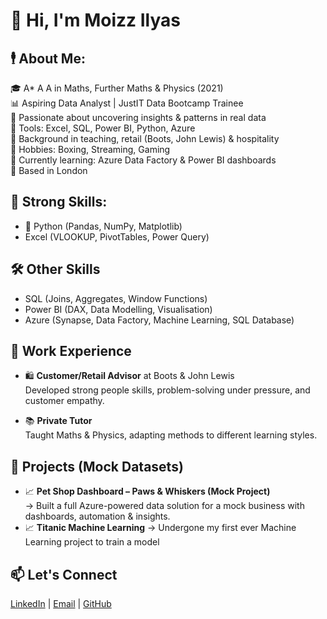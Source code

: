 # 👋 Hi, I'm Moizz Ilyas

## 🕴 About Me:
🎓 A* A A in Maths, Further Maths & Physics (2021)  
📊 Aspiring Data Analyst | JustIT Data Bootcamp Trainee  
🧠 Passionate about uncovering insights & patterns in real data  
🧰 Tools: Excel, SQL, Power BI, Python, Azure  
💬 Background in teaching, retail (Boots, John Lewis) & hospitality  
🥊 Hobbies: Boxing, Streaming, Gaming  
🌱 Currently learning: Azure Data Factory & Power BI dashboards   
📍 Based in London

## 💪 Strong Skills:
- 🐍 Python (Pandas, NumPy, Matplotlib)
- Excel (VLOOKUP, PivotTables, Power Query)

## 🛠️ Other Skills
- SQL (Joins, Aggregates, Window Functions)
- Power BI (DAX, Data Modelling, Visualisation)
- Azure (Synapse, Data Factory, Machine Learning, SQL Database)

## 💼 Work Experience
- 🛍️ **Customer/Retail Advisor** at Boots & John Lewis  
  Developed strong people skills, problem-solving under pressure, and customer empathy.

- 📚 **Private Tutor**  
  Taught Maths & Physics, adapting methods to different learning styles.

## 🚀 Projects (Mock Datasets)
- 📈 **Pet Shop Dashboard – Paws & Whiskers (Mock Project)**  
  → Built a full Azure-powered data solution for a mock business with dashboards, automation & insights.
- 📈 **Titanic Machine Learning**
  → Undergone my first ever Machine Learning project to train a model

## 📫 Let's Connect
[LinkedIn](https://www.linkedin.com/in/moizz-masood-jilani-ilyas-529043193/) | [Email](moizzilyasofcl@gmail.com) | [GitHub](https://github.com/MMJilani)
